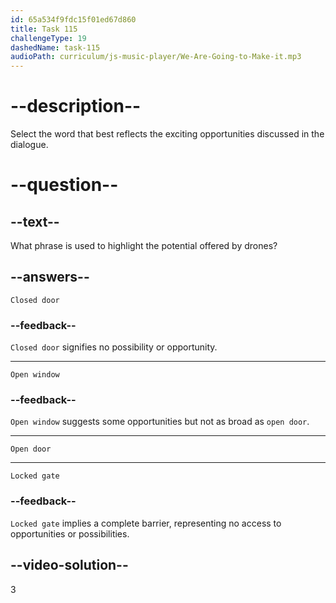 ```yaml
---
id: 65a534f9fdc15f01ed67d860
title: Task 115
challengeType: 19
dashedName: task-115
audioPath: curriculum/js-music-player/We-Are-Going-to-Make-it.mp3
---
```


<!--
AUDIO REFERENCE: 
Sarah: Drones are an open door for exciting possibilities, Bob.
-->

# --description--

Select the word that best reflects the exciting opportunities discussed in the dialogue.

# --question--

## --text--

What phrase is used to highlight the potential offered by drones?

## --answers--

`Closed door`

### --feedback--

`Closed door` signifies no possibility or opportunity.

---

`Open window`

### --feedback--

`Open window` suggests some opportunities but not as broad as `open door`.

---

`Open door`

---

`Locked gate`

### --feedback--

`Locked gate` implies a complete barrier, representing no access to opportunities or possibilities.

## --video-solution--

3
